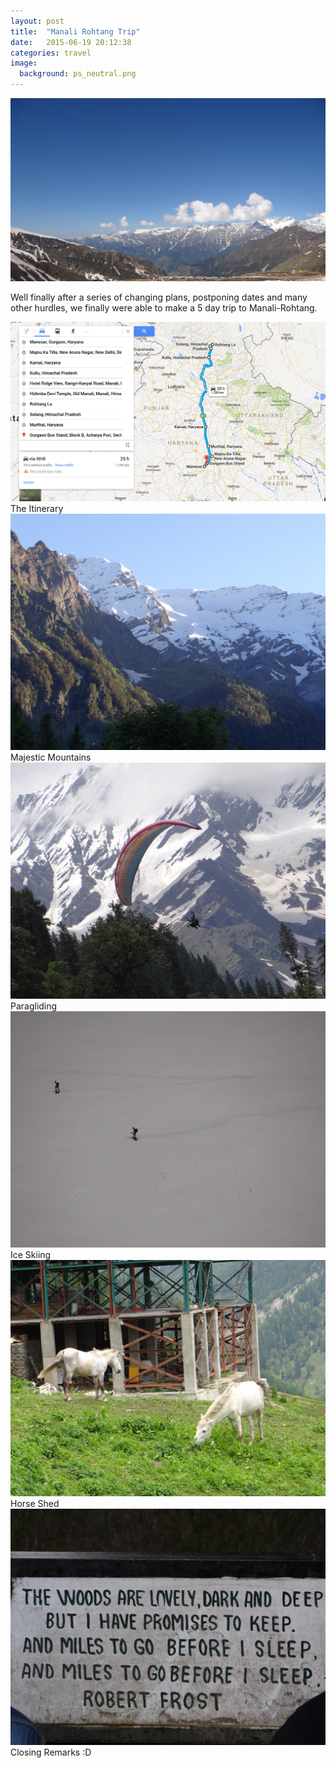 ```yaml
---
layout: post
title:  "Manali Rohtang Trip"
date:   2015-06-19 20:12:38
categories: travel
image:
  background: ps_neutral.png
---
```

<img src="/images/manali_trip/1.JPG" alt="">

Well finally after a series of changing plans, postponing dates and many other hurdles, we finally were able to make a 5 day trip to Manali-Rohtang. 


<img src="/images/manali_trip/7.png" alt="">
The Itinerary

<img src="/images/manali_trip/2.JPG" alt="">
Majestic Mountains

<img src="/images/manali_trip/3.JPG" alt="">
Paragliding

<img src="/images/manali_trip/4.JPG" alt="">
Ice Skiing 

<img src="/images/manali_trip/5.JPG" alt="">
Horse Shed

<img src="/images/manali_trip/6.JPG" alt="">
Closing Remarks :D

